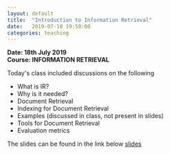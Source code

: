 ```yaml
---
layout: default
title:  "Introduction to Information Retrieval"
date:   2019-07-18 19:50:00
categories: teaching
---
```

**Date: 18th July 2019**<br>
**Course: INFORMATION RETRIEVAL**

Today's class included discussions on the following
* What is IR?
* Why is it needed? 
* Document Retrieval
* Indexing for Document Retrieval
* Examples (discussed in class, not present in slides)
* Tools for Document Retrieval
* Evaluation metrics

The slides can be found in the link below
[slides](https://docs.google.com/presentation/d/132OudCPjfCwqqvSygPO423EUvLwQwye0eDbqE6HS5MA/edit?usp=sharing)
